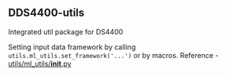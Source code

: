 ## DDS4400-utils
Integrated util package for DS4400

Setting input data framework by calling `utils.ml_utils.set_framework('...')` or by macros.
Reference - [utils/ml_utils/__init__.py](https://github.com/JerryGCDing/DS4400-Spring2023/blob/main/Homework/hw3/utils/ml_utils/framework_handler.py)
